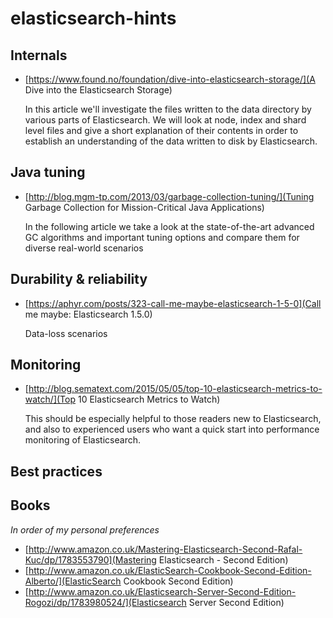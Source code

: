 # elasticsearch-hints

## Internals

- [https://www.found.no/foundation/dive-into-elasticsearch-storage/](A Dive into the Elasticsearch Storage)
  
   In this article we'll investigate the files written to the data directory by various parts of Elasticsearch. We will look at node, index and shard level files and give a short explanation of their contents in order to establish an understanding of the data written to disk by Elasticsearch.


## Java tuning

- [http://blog.mgm-tp.com/2013/03/garbage-collection-tuning/](Tuning Garbage Collection for Mission-Critical Java Applications)

    In the following article we take a look at the state-of-the-art advanced GC algorithms and important tuning options and compare them for diverse real-world scenarios  

## Durability & reliability

- [https://aphyr.com/posts/323-call-me-maybe-elasticsearch-1-5-0](Call me maybe: Elasticsearch 1.5.0)

   Data-loss scenarios

## Monitoring

- [http://blog.sematext.com/2015/05/05/top-10-elasticsearch-metrics-to-watch/](Top 10 Elasticsearch Metrics to Watch)

   This should be especially helpful to those readers new to Elasticsearch, and also to experienced users who want a quick start into performance monitoring of Elasticsearch.

## Best practices

## Books

*In order of my personal preferences*

- [http://www.amazon.co.uk/Mastering-Elasticsearch-Second-Rafal-Kuc/dp/1783553790](Mastering Elasticsearch - Second Edition)
- [http://www.amazon.co.uk/ElasticSearch-Cookbook-Second-Edition-Alberto/](ElasticSearch Cookbook Second Edition)
- [http://www.amazon.co.uk/Elasticsearch-Server-Second-Edition-Rogozi/dp/1783980524/](Elasticsearch Server Second Edition) 

